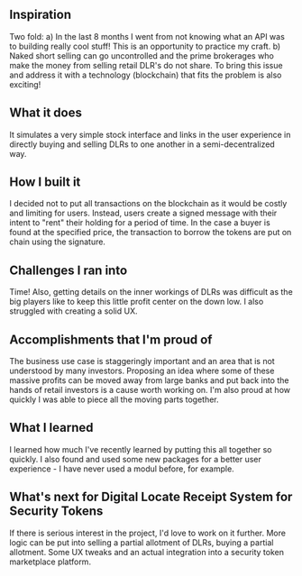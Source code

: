 ## Inspiration
Two fold: a) In the last 8 months I went from not knowing what an API was to building really cool stuff! This is an opportunity to practice my craft. b) Naked short selling can go uncontrolled and the prime brokerages who make the money from selling retail DLR's do not share. To bring this issue and address it with a technology (blockchain) that fits the problem is also exciting!

## What it does
It simulates a very simple stock interface and links in the user experience in directly buying and selling DLRs to one another in a semi-decentralized way. 

## How I built it
I decided not to put all transactions on the blockchain as it would be costly and limiting for users. Instead, users create a signed message with their intent to "rent" their holding for a period of time. In the case a buyer is found at the specified price, the transaction to borrow the tokens are put on chain using the signature.

## Challenges I ran into
Time! Also, getting details on the inner workings of DLRs was difficult as the big players like to keep this little profit center on the down low. I also struggled with creating a solid UX.

## Accomplishments that I'm proud of
The business use case is staggeringly important and an area that is not understood by many investors. Proposing an idea where some of these massive profits can be moved away from large banks and put back into the hands of retail investors is a cause worth working on. I'm also proud at how quickly I was able to piece all the moving parts together.

## What I learned
I learned how much I've recently learned by putting this all together so quickly. I also found and used some new packages for a better user experience - I have never used a modul before, for example.

## What's next for Digital Locate Receipt System for Security Tokens
If there is serious interest in the project, I'd love to work on it further. More logic can be put into selling a partial allotment of DLRs, buying a partial allotment. Some UX tweaks and an actual integration into a security token marketplace platform.
